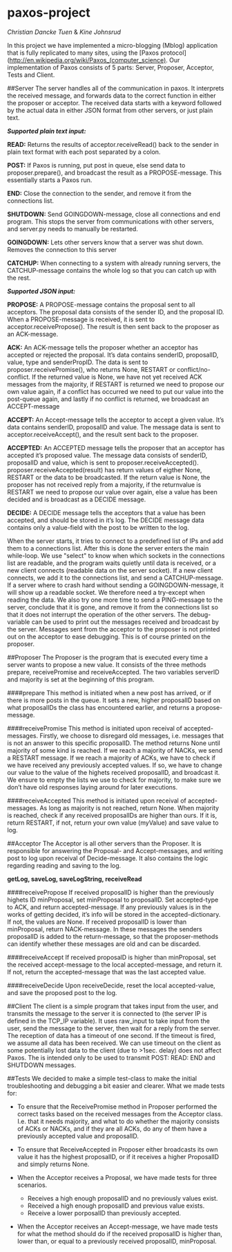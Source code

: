 paxos-project
=============
*Christian Dancke Tuen* & 
*Kine Johnsrud*


In this project we have implemented a micro-blogging (Mblog) application 
that is fully replicated to many sites, using the [Paxos protocol](http://en.wikipedia.org/wiki/Paxos_(computer_science). Our implementation of Paxos consists of 5 parts: Server, Proposer, Acceptor, Tests and Client. 

##Server
The server handles all of the communication in paxos. It interprets the received message, and forwards data to the correct function in either the proposer or acceptor. The received data starts with a keyword followed by the actual data in either JSON format from other servers, or just plain text.

***Supported plain text input:***

**READ:** Returns the results of acceptor.receiveRead() back to the sender in plain text format with each post separated by a colon.

**POST:** If Paxos is running, put post in queue, else send data to proposer.prepare(), and broadcast the result as a PROPOSE-message. This essentially starts a Paxos run.

**END:** Close the connection to the sender, and remove it from the connections list.

**SHUTDOWN:** Send GOINGDOWN-message, close all connections and end program. This stops the server from communications with other servers, and server.py needs to manually be restarted.

**GOINGDOWN:** Lets other servers know that a server was shut down. Removes the connection to this server

**CATCHUP:** When connecting to a system with already running servers, the CATCHUP-message contains the whole log so that you can catch up with the rest.

***Supported JSON input:***

**PROPOSE:** A PROPOSE-message contains the proposal sent to all acceptors. The proposal data consists of the sender ID, and the proposal ID. When a PROPOSE-message is received, it is sent to acceptor.receivePropose(). The result is then sent back to the proposer as an ACK-message.

**ACK:** An ACK-message tells the proposer whether an acceptor has accepted or rejected the proposal. It’s data contains senderID, proposalID, value, type and senderPropID. The data is sent to proposer.receivePromise(), who returns None, RESTART or conflict/no-conflict. If the returned value is None, we have not yet received ACK messages from the majority, if RESTART is returned we need to propose our own value again, if a conflict has occurred we need to put our value into the post-queue again, and lastly if no conflict is returned, we broadcast an ACCEPT-message

**ACCEPT:** An Accept-message tells the acceptor to accept a given value. It’s data contains senderID, proposalID and value. The message data is sent to acceptor.receiveAccept(), and the result sent back to the proposer.

**ACCEPTED:** An ACCEPTED message tells the proposer that an acceptor has accepted it’s proposed value. The message data consists of senderID, proposalID and value, which is sent to proposer.receiveAccepted(). proposer.receiveAccepted(result) has return values of eigther None, RESTART or the data to be broadcasted. If the return value is None, the proposer has not received reply from a majority, if the returnvalue is RESTART we need to propose our value over again, else a value has been decided and is broadcast as a DECIDE message.

**DECIDE:** A DECIDE message tells the acceptors that a value has been accepted, and should be stored in it’s log. The DECIDE message data contains only a value-field with the post to be written to the log.

When the server starts, it tries to connect to a predefined list of IPs and add them to a connections list. After this is done the server enters the main while-loop. We use "select" to know when which sockets in the connections list are readable, and the program waits quietly until data is received, or a new client connects (readable data on the server socket). If a new client connects, we add it to the connections list, and send a CATCHUP-message. If a server where to crash hard without sending a GOINGDOWN-message, it will show up a readable socket. We therefore need a try-except when reading the data. We also try one more time to send a PING-message to the server, conclude that it is gone, and remove it from the connections list so that it does not interrupt the operation of the other servers. The debug-variable can be used to print out the messages received and broadcast by the server. Messages sent from the acceptor to the proposer is not printed out on the acceptor to ease debugging. This is of course printed on the proposer.


##Proposer
The Proposer is the program that is executed every time a server wants to propose a new value. It consists of the three methods prepare, receivePromise and receiveAccepted. The two variables serverID and majority is set at the beginning of this program.

####prepare
This method is initiated when a new post has arrived, or if there is more posts in the queue. It sets a new, higher proposalID based on what proposalIDs the class has encountered earlier, and returns a propose-message.

####receivePromise
This method is initiated upon receival of accepted-messages. 
Firstly, we choose to disregard old messages, i.e. messages that is not an answer to this specific proposalID.
The method returns None until majority of some kind is reached.
If we reach a majority of NACKs, we send a RESTART message.
If we reach a majority of ACKs, we have to check if we have received any previously accepted values. If so, we have to change our value to the value of the highets received proposalID, and broadcast it.
We ensure to empty the lists we use to check for majority, to make sure we don’t have old responses laying around for later executions.

####receiveAccepted
This method is initiated upon receival of accepted-messages. 
As long as majority is not reached, return None.
When majority is reached, check if any received proposalIDs are higher than ours. If it is, return RESTART, if not, return your own value (myValue) and save value to log.


##Acceptor
The Acceptor is all other servers than the Proposer. It is responsible for answering the Proposal- and Accept-messages, and writing post to log upon receival of Decide-message. It also contains the logic regarding reading and saving to the log.

**getLog, saveLog, saveLogString, receiveRead**

####receivePropose
If received proposalID is higher than the previously highets ID minProposal, set minProposal to proposalID. Set accepted-type to ACK, and return accepted-message.
If any previously values is in the works of getting decided, it’s info will be stored in the accepted-dictionary. If not, the values are None.
If received proposalID is lower than minProposal, return NACK-message.
In these messages the senders proposalID is added to the return-message, so that the proposer-methods can identify whether these messages are old and can be discarded.

####receiveAccept
If received proposalD is higher than minProposal, set the received accept-message to the local accepted-message, and return it. If not, return the accepted-message that was the last accepted value.

####receiveDecide
Upon receiveDecide, reset the local accepted-value, and save the proposed post to the log.


##Client
The client is a simple program that takes input from the user, and transmits the message to the server it is connected to (the server IP is defined in the TCP_IP variable). It uses raw_input to take input from the user, send the message to the server, then wait for a reply from the server. The reception of data has a timeout of one second. If the timeout is fired, we assume all data has been received. We can use timeout on the client as some potentially lost data to the client (due to >1sec. delay) does not affect Paxos. The is intended only to be used to transmit POST: READ: END and SHUTDOWN messages.


##Tests
We decided to make a simple test-class to make the initial troubleshooting and debugging a bit easier and clearer. What we made tests for:

* To ensure that the ReceivePromise method in Proposer performed the correct tasks based on the received messages from the Acceptor class. I.e. that it needs majority, and what to do whether the majority consists of ACKs or NACKs, and if they are all ACKs, do any of them have a previously accepted value and proposalID.

* To ensure that ReceiveAccepted in Proposer either broadcasts its own value it has the highest proposalID, or if it receives a higher ProposalID and simply returns None.

* When the Acceptor receives a Proposal, we have made tests for three scenarios. 

  * Receives a high enough proposalID and  no previously values exist.
  * Received a high enough proposalID and previous value exists.
  * Receive a lower porposalID than previously accepted.

* When the Acceptor receives an Accept-message, we have made tests for what the method should do if the received proposalID is higher than, lower than, or equal to a previously received proposalID, minProposal.
